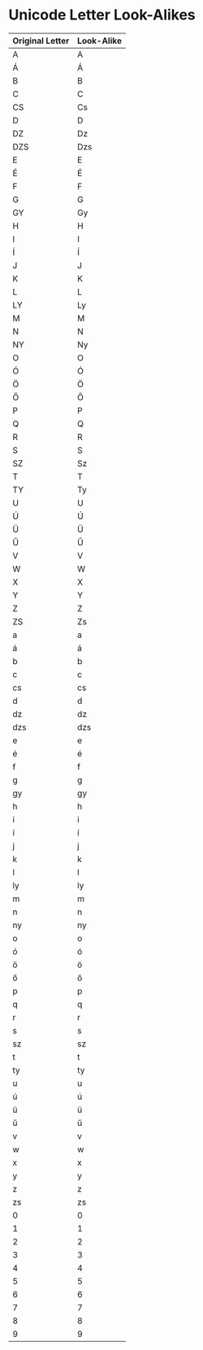 # Unicode Letter Look-Alikes
Original Letter | Look-Alike
---             | ---
A | A              
Á | Á
B | B
C | C 
CS| Cs
D | D 
DZ| Dz
DZS| Dzs
E | E
É | É
F | F 
G | G
GY| Gy 
H | H 
I | I
Í | Í 
J | J 
K | K 
L | L 
LY| Ly 
M | M 
N | N 
NY| Ny 
O | O 
Ó | Ó 
Ö | Ö 
Ő | Ő 
P | P 
Q | Q 
R | R 
S | S 
SZ| Sz 
T | T 
TY| Ty 
U | U 
Ú | Ú 
Ü | Ü 
Ű | Ű 
V | V 
W | W 
X | X 
Y | Y 
Z | Z 
ZS| Zs
a | a 
á | á 
b | b 
c | c 
cs| cs 
d | d 
dz| dz 
dzs| dzs 
e | e 
é | é 
f | f 
g | g 
gy| gy 
h | h 
i | i 
í | í 
j | j 
k | k 
l | l 
ly| ly 
m | m 
n | n 
ny| ny 
o | o 
ó | ó 
ö | ö 
ő | ő 
p | p 
q | q 
r | r 
s | s 
sz| sz 
t | t 
ty| ty 
u | u 
ú | ú 
ü | ü 
ű | ű 
v | v 
w | w 
x | x 
y | y 
z | z 
zs| zs
0 | 0 
1 | 1 
2 | 2 
3 | 3 
4 | 4 
5 | 5 
6 | 6 
7 | 7 
8 | 8 
9 | 9